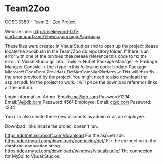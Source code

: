 # Team2Zoo
COSC 3380 - Team 2 - Zoo Project

Website Link:
http://risebeyond-001-site1.atempurl.com/View/Login/LoginPage.aspx

These files were created in Visual Studios and to open up the project please locate the zoodb.sln in the Team2Zoo db repository folder.
If there is an error with one of the bin files then please reference this code to fix the error.
In Visual Studio go into: Tools -> NuGet Package Manager -> Package Mangaer Console -> then type in this following code:
Update-Package Microsoft.CodeDom.Providers.DotNetCompilerPlatform -r
This will then fix the error provided by the project.
You might need to also download the asp.net sdk for the project to work. I will place the download reference links at the bottom.

Login Information:
Admin:
Email:uma@db.com
Password:1234
Email:TA@db.com
Password:4567
Employee:
Email: c@c.com
Password: 1234

You can also create these new accounts as admin or as an employee.


Download links incase the project doesn't run.

https://dotnet.microsoft.com/download For the asp.net sdk.
https://dev.mysql.com/downloads/connector/net/ For the connection to the database connection string.
https://dev.mysql.com/downloads/windows/visualstudio/ The connection for MySql to Visual Studios.
